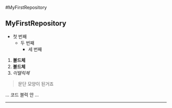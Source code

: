 #MyFirstRepository
## MyFirstRepository
- 첫 번째
   - 두 번째
      - 세 번째
  
 1. **볼드체**
 2. __볼드체__
 3. *이텔릭체*
  >문단 모양이 된거죠
  >
  
  ...
  코드 블럭 안
  ...
  ***
